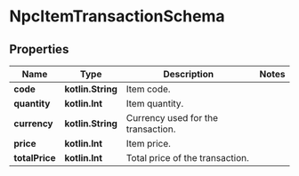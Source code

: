 
# NpcItemTransactionSchema

## Properties
Name | Type | Description | Notes
------------ | ------------- | ------------- | -------------
**code** | **kotlin.String** | Item code. | 
**quantity** | **kotlin.Int** | Item quantity. | 
**currency** | **kotlin.String** | Currency used for the transaction. | 
**price** | **kotlin.Int** | Item price. | 
**totalPrice** | **kotlin.Int** | Total price of the transaction. | 



